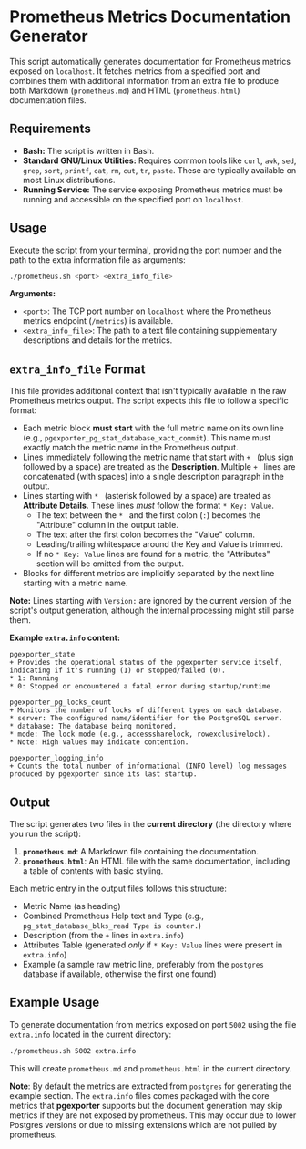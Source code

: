 # Prometheus Metrics Documentation Generator

This script automatically generates documentation for Prometheus metrics exposed on `localhost`. It fetches metrics from a specified port and combines them with additional information from an extra file to produce both Markdown (`prometheus.md`) and HTML (`prometheus.html`) documentation files.

## Requirements

*   **Bash:** The script is written in Bash.
*   **Standard GNU/Linux Utilities:** Requires common tools like `curl`, `awk`, `sed`, `grep`, `sort`, `printf`, `cat`, `rm`, `cut`, `tr`, `paste`. These are typically available on most Linux distributions.
*   **Running Service:** The service exposing Prometheus metrics must be running and accessible on the specified port on `localhost`.

## Usage

Execute the script from your terminal, providing the port number and the path to the extra information file as arguments:

```bash
./prometheus.sh <port> <extra_info_file>
```

**Arguments:**

*   `<port>`: The TCP port number on `localhost` where the Prometheus metrics endpoint (`/metrics`) is available.
*   `<extra_info_file>`: The path to a text file containing supplementary descriptions and details for the metrics.

## `extra_info_file` Format

This file provides additional context that isn't typically available in the raw Prometheus metrics output. The script expects this file to follow a specific format:

*   Each metric block **must start** with the full metric name on its own line (e.g., `pgexporter_pg_stat_database_xact_commit`). This name must exactly match the metric name in the Prometheus output.
*   Lines immediately following the metric name that start with `+ ` (plus sign followed by a space) are treated as the **Description**. Multiple `+ ` lines are concatenated (with spaces) into a single description paragraph in the output.
*   Lines starting with `* ` (asterisk followed by a space) are treated as **Attribute Details**. These lines *must* follow the format `* Key: Value`.
    *   The text between the `* ` and the first colon (`:`) becomes the "Attribute" column in the output table.
    *   The text after the first colon becomes the "Value" column.
    *   Leading/trailing whitespace around the Key and Value is trimmed.
    *   If no `* Key: Value` lines are found for a metric, the "Attributes" section will be omitted from the output.
*   Blocks for different metrics are implicitly separated by the next line starting with a metric name.

**Note:** Lines starting with `Version:` are ignored by the current version of the script's output generation, although the internal processing might still parse them.

**Example `extra.info` content:**

```
pgexporter_state
+ Provides the operational status of the pgexporter service itself, indicating if it's running (1) or stopped/failed (0).
* 1: Running
* 0: Stopped or encountered a fatal error during startup/runtime

pgexporter_pg_locks_count
+ Monitors the number of locks of different types on each database.
* server: The configured name/identifier for the PostgreSQL server.
* database: The database being monitored.
* mode: The lock mode (e.g., accesssharelock, rowexclusivelock).
* Note: High values may indicate contention.

pgexporter_logging_info
+ Counts the total number of informational (INFO level) log messages produced by pgexporter since its last startup.
```

## Output

The script generates two files in the **current directory** (the directory where you run the script):

1.  **`prometheus.md`**: A Markdown file containing the documentation.
2.  **`prometheus.html`**: An HTML file with the same documentation, including a table of contents with basic styling.

Each metric entry in the output files follows this structure:

*   Metric Name (as heading)
*   Combined Prometheus Help text and Type (e.g., `pg_stat_database_blks_read Type is counter.`)
*   Description (from the `+` lines in `extra.info`)
*   Attributes Table (generated *only* if `* Key: Value` lines were present in `extra.info`)
*   Example (a sample raw metric line, preferably from the `postgres` database if available, otherwise the first one found)

## Example Usage

To generate documentation from metrics exposed on port `5002` using the file `extra.info` located in the current directory:

```bash
./prometheus.sh 5002 extra.info
```

This will create `prometheus.md` and `prometheus.html` in the current directory.

**Note**: By default the metrics are extracted from `postgres` for generating the example section. The `extra.info` files comes packaged with the core metrics that **pgexporter** supports but the document generation may skip metrics if they are not exposed by prometheus. This may occur due to lower Postgres versions or due to missing extensions which are not pulled by prometheus.